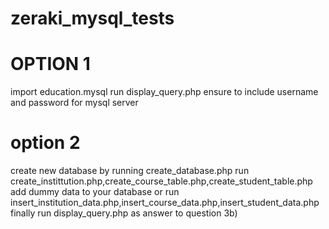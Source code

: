 # zeraki_mysql_tests

# OPTION 1
import education.mysql
run display_query.php ensure to include username and password for mysql server
# option 2
create new database by running create_database.php
run create_instittution.php,create_course_table.php,create_student_table.php
add dummy data to your database or run insert_institution_data.php,insert_course_data.php,insert_student_data.php
finally run display_query.php as answer to question 3b)
